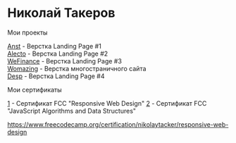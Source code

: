 

# Николай Такеров
Мои проекты

[Anst](https://tacker115.github.io/anst/ "Anst") - Верстка Landing Page #1 <br>
[Alecto](https://tacker115.github.io/alecto/ "Alecto") - Верстка Landing Page #2 <br>
[WeFinance](https://tacker115.github.io/wef/ "WeFinance") - Верстка Landing Page #3 <br>
[Womazing](https://tacker115.github.io/womazing/ "Womazing") - Верстка многостраничного сайта <br>
[Desp](https://tacker115.github.io/desp/ "Desp") - Верстка Landing Page #4 

Мои сертификаты

[1]( https://www.freecodecamp.org/certification/nikolaytacker/responsive-web-design "#1") - Сертификат FCC "Responsive Web Design" 
[2]( https://www.freecodecamp.org/certification/nikolaytacker/javascript-algorithms-and-data-structures "#2") - Сертификат FCC "JavaScript Algorithms and Data Structures" 

https://www.freecodecamp.org/certification/nikolaytacker/responsive-web-design
